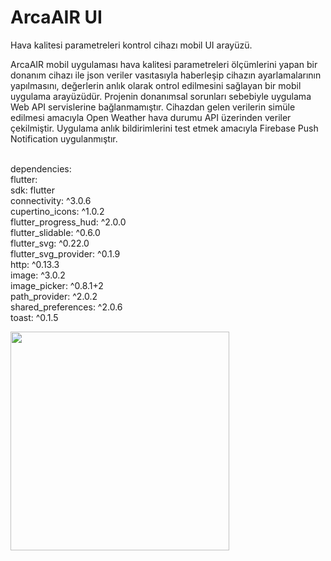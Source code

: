 # ArcaAIR UI
Hava kalitesi parametreleri kontrol cihazı mobil UI arayüzü.
</p>
ArcaAIR mobil uygulaması hava kalitesi parametreleri ölçümlerini yapan bir donanım cihazı ile json veriler vasıtasıyla haberleşip cihazın ayarlamalarının yapılmasını, değerlerin anlık olarak ontrol edilmesini sağlayan bir mobil uygulama arayüzüdür. Projenin donanımsal sorunları sebebiyle uygulama Web API servislerine bağlanmamıştır. Cihazdan gelen verilerin simüle edilmesi amacıyla Open Weather hava durumu API üzerinden veriler çekilmiştir. Uygulama anlık bildirimlerini test etmek amacıyla Firebase Push Notification uygulanmıştır.<br> <br>

dependencies:<br> 
  flutter:<br> 
    sdk: flutter<br> 
  connectivity: ^3.0.6<br> 
  cupertino_icons: ^1.0.2<br> 
  flutter_progress_hud: ^2.0.0<br> 
  flutter_slidable: ^0.6.0<br> 
  flutter_svg: ^0.22.0<br> 
  flutter_svg_provider: ^0.1.9<br> 
  http: ^0.13.3<br> 
  image: ^3.0.2<br> 
  image_picker: ^0.8.1+2<br> 
  path_provider: ^2.0.2<br> 
  shared_preferences: ^2.0.6<br> 
  toast: ^0.1.5<br> 

<img src="https://user-images.githubusercontent.com/46728765/143826982-bb48269f-9318-458d-877f-29c824cd655e.gif" width="350">

</p>

